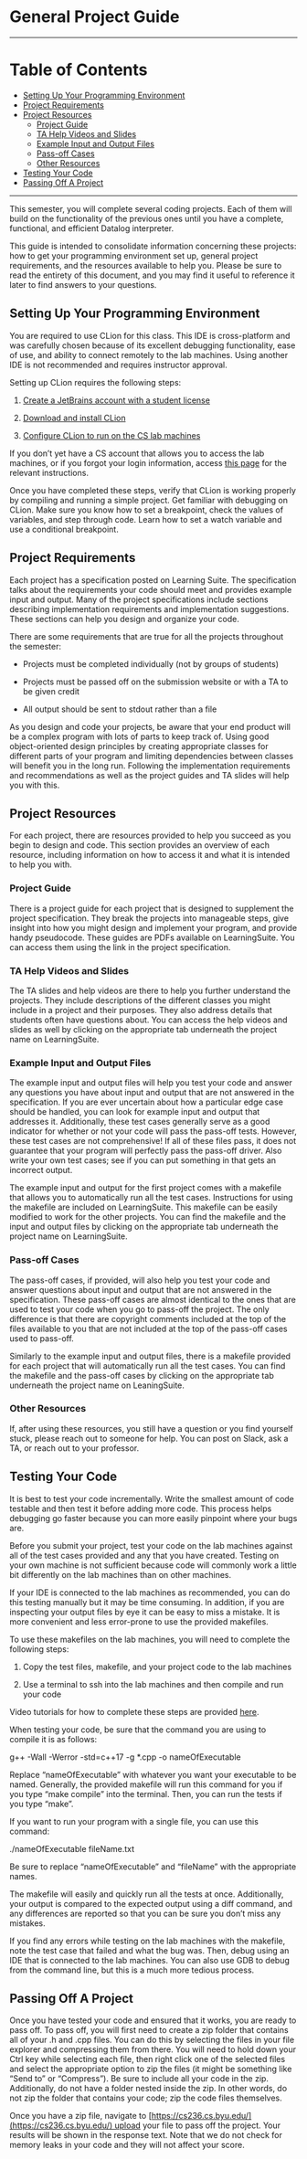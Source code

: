# General Project Guide

---
# Table of Contents
- [Setting Up Your Programming Environment](#Setting-Up-Your-Programming-Environment)
- [Project Requirements](#Project-Requirements)
- [Project Resources](#Project-Resources)
	- [Project Guide](#Project-Guide)
	- [TA Help Videos and Slides](#TA-Help-Videos-and-Slides)
	- [Example Input and Output Files](#Example-Input-and-Output-Files)
	- [Pass-off Cases](#Pass-off-Cases)
	- [Other Resources](#Other-Resources)
- [Testing Your Code](#Testing-Your-Code)
- [Passing Off A Project](#Passing-Off-A-Project)
---

This semester, you will complete several coding projects. Each of them will build on the functionality of the previous ones until you have a complete, functional, and efficient Datalog interpreter.

This guide is intended to consolidate information concerning these projects: how to get your programming environment set up, general project requirements, and the resources available to help you. Please be sure to read the entirety of this document, and you may find it useful to reference it later to find answers to your questions.

## Setting Up Your Programming Environment

You are required to use CLion for this class. This IDE is cross-platform and was carefully chosen because of its excellent debugging functionality, ease of use, and ability to connect remotely to the lab machines. Using another IDE is not recommended and requires instructor approval.

Setting up CLion requires the following steps:

1.  [Create a JetBrains account with a student license](https://learningsuite.byu.edu/.asQP/cid-NFdVW06sO8ih/student/pages/id-TOXR)
    
2.  [Download and install CLion](https://www.jetbrains.com/clion/download/#section=windows)
    
3.  [Configure CLion to run on the CS lab machines](https://learningsuite.byu.edu/.asQP/cid-NFdVW06sO8ih/student/pages/id-eLya)
    

If you don’t yet have a CS account that allows you to access the lab machines, or if you forgot your login information, access [this page](https://docs.cs.byu.edu/doku.php?id=setting-up-your-account-with-the-cs-authentication-system) for the relevant instructions.

Once you have completed these steps, verify that CLion is working properly by compiling and running a simple project. Get familiar with debugging on CLion. Make sure you know how to set a breakpoint, check the values of variables, and step through code. Learn how to set a watch variable and use a conditional breakpoint.

## Project Requirements

Each project has a specification posted on Learning Suite. The specification talks about the requirements your code should meet and provides example input and output. Many of the project specifications include sections describing implementation requirements and implementation suggestions. These sections can help you design and organize your code.

There are some requirements that are true for all the projects throughout the semester:

-   Projects must be completed individually (not by groups of students)
    
-   Projects must be passed off on the submission website or with a TA to be given credit
    
-   All output should be sent to stdout rather than a file
    

As you design and code your projects, be aware that your end product will be a complex program with lots of parts to keep track of. Using good object-oriented design principles by creating appropriate classes for different parts of your program and limiting dependencies between classes will benefit you in the long run. Following the implementation requirements and recommendations as well as the project guides and TA slides will help you with this.

## Project Resources

For each project, there are resources provided to help you succeed as you begin to design and code. This section provides an overview of each resource, including information on how to access it and what it is intended to help you with.

### Project Guide

There is a project guide for each project that is designed to supplement the project specification. They break the projects into manageable steps, give insight into how you might design and implement your program, and provide handy pseudocode. These guides are PDFs available on LearningSuite. You can access them using the link in the project specification.

### TA Help Videos and Slides

The TA slides and help videos are there to help you further understand the projects. They include descriptions of the different classes you might include in a project and their purposes. They also address details that students often have questions about. You can access the help videos and slides as well by clicking on the appropriate tab underneath the project name on LearningSuite.

### Example Input and Output Files

The example input and output files will help you test your code and answer any questions you have about input and output that are not answered in the specification. If you are ever uncertain about how a particular edge case should be handled, you can look for example input and output that addresses it. Additionally, these test cases generally serve as a good indicator for whether or not your code will pass the pass-off tests. However, these test cases are not comprehensive! If all of these files pass, it does not guarantee that your program will perfectly pass the pass-off driver. Also write your own test cases; see if you can put something in that gets an incorrect output.

The example input and output for the first project comes with a makefile that allows you to automatically run all the test cases. Instructions for using the makefile are included on LearningSuite. This makefile can be easily modified to work for the other projects. You can find the makefile and the input and output files by clicking on the appropriate tab underneath the project name on LearningSuite.

### Pass-off Cases

The pass-off cases, if provided, will also help you test your code and answer questions about input and output that are not answered in the specification. These pass-off cases are almost identical to the ones that are used to test your code when you go to pass-off the project. The only difference is that there are copyright comments included at the top of the files available to you that are not included at the top of the pass-off cases used to pass-off.

Similarly to the example input and output files, there is a makefile provided for each project that will automatically run all the test cases. You can find the makefile and the pass-off cases by clicking on the appropriate tab underneath the project name on LeaningSuite.

### Other Resources

If, after using these resources, you still have a question or you find yourself stuck, please reach out to someone for help. You can post on Slack, ask a TA, or reach out to your professor.

## Testing Your Code

It is best to test your code incrementally. Write the smallest amount of code testable and then test it before adding more code. This process helps debugging go faster because you can more easily pinpoint where your bugs are.

Before you submit your project, test your code on the lab machines against all of the test cases provided and any that you have created. Testing on your own machine is not sufficient because code will commonly work a little bit differently on the lab machines than on other machines.

If your IDE is connected to the lab machines as recommended, you can do this testing manually but it may be time consuming. In addition, if you are inspecting your output files by eye it can be easy to miss a mistake. It is more convenient and less error-prone to use the provided makefiles.

To use these makefiles on the lab machines, you will need to complete the following steps:

1.  Copy the test files, makefile, and your project code to the lab machines
    
2.  Use a terminal to ssh into the lab machines and then compile and run your code
    

Video tutorials for how to complete these steps are provided [here](https://learningsuite.byu.edu/.asQP/cid-NFdVW06sO8ih/pages/id-vxru).

When testing your code, be sure that the command you are using to compile it is as follows:

g++ -Wall -Werror -std=c++17 -g *.cpp -o nameOfExecutable

Replace “nameOfExecutable” with whatever you want your executable to be named. Generally, the provided makefile will run this command for you if you type “make compile” into the terminal. Then, you can run the tests if you type “make”. 

If you want to run your program with a single file, you can use this command:

./nameOfExecutable fileName.txt

Be sure to replace “nameOfExecutable” and “fileName” with the appropriate names.

The makefile will easily and quickly run all the tests at once. Additionally, your output is compared to the expected output using a diff command, and any differences are reported so that you can be sure you don’t miss any mistakes.

If you find any errors while testing on the lab machines with the makefile, note the test case that failed and what the bug was. Then, debug using an IDE that is connected to the lab machines. You can also use GDB to debug from the command line, but this is a much more tedious process.

## Passing Off A Project

Once you have tested your code and ensured that it works, you are ready to pass off. To pass off, you will first need to create a zip folder that contains all of your .h and .cpp files. You can do this by selecting the files in your file explorer and compressing them from there. You will need to hold down your Ctrl key while selecting each file, then right click one of the selected files and select the appropriate option to zip the files (it might be something like “Send to” or “Compress”). Be sure to include all your code in the zip. Additionally, do not have a folder nested inside the zip. In other words, do not zip the folder that contains your code; zip the code files themselves.

Once you have a zip file, navigate to [https://cs236.cs.byu.edu/](https://cs236.cs.byu.edu/) upload your file to pass off the project. Your results will be shown in the response text. Note that we do not check for memory leaks in your code and they will not affect your score.